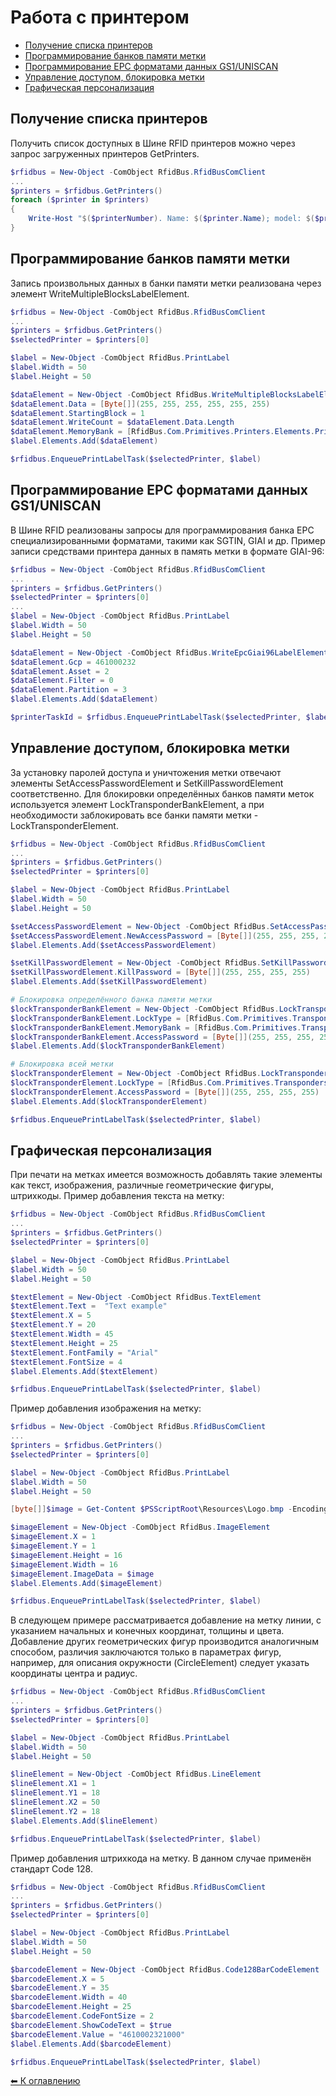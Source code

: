 Работа с принтером
==================

* [Получение списка принтеров](#GetPrinters)
* [Программирование банков памяти метки](#WriteMultipleBlocksLabelElement)
* [Программирование EPC форматами данных GS1/UNISCAN](#Gs1)
* [Управление доступом, блокировка метки](#Access)
* [Графическая персонализация](#Graphic)


<a name="GetPrinters"></a>
Получение списка принтеров
--------------------------
Получить список доступных в Шине RFID принтеров можно через запрос загруженных принтеров GetPrinters.

```powershell
$rfidbus = New-Object -ComObject RfidBus.RfidBusComClient
...
$printers = $rfidbus.GetPrinters()
foreach ($printer in $printers)
{
    Write-Host "$($printerNumber). Name: $($printer.Name); model: $($printer.ModelDescription.Name); id: $($printer.Id)"
}
```

<a name="WriteMultipleBlocksLabelElement"></a>
Программирование банков памяти метки
------------------------------------

Запись произвольных данных в банки памяти метки реализована через элемент WriteMultipleBlocksLabelElement.

```powershell
$rfidbus = New-Object -ComObject RfidBus.RfidBusComClient
...
$printers = $rfidbus.GetPrinters()
$selectedPrinter = $printers[0]

$label = New-Object -ComObject RfidBus.PrintLabel
$label.Width = 50
$label.Height = 50

$dataElement = New-Object -ComObject RfidBus.WriteMultipleBlocksLabelElement
$dataElement.Data = [Byte[]](255, 255, 255, 255, 255, 255)
$dataElement.StartingBlock = 1
$dataElement.WriteCount = $dataElement.Data.Length
$dataElement.MemoryBank = [RfidBus.Com.Primitives.Printers.Elements.PrintTagMemoryBankEnum]::Epc
$label.Elements.Add($dataElement)

$rfidbus.EnqueuePrintLabelTask($selectedPrinter, $label)
```

<a name="Gs1"></a>
Программирование EPC форматами данных GS1/UNISCAN
-------------------------------------------------

В Шине RFID реализованы запросы для программирования банка EPC специализированными форматами, такими как SGTIN, GIAI и др.
Пример записи средствами принтера данных  в память метки в формате GIAI-96:

```powershell
$rfidbus = New-Object -ComObject RfidBus.RfidBusComClient
...
$printers = $rfidbus.GetPrinters()
$selectedPrinter = $printers[0]
...
$label = New-Object -ComObject RfidBus.PrintLabel
$label.Width = 50
$label.Height = 50

$dataElement = New-Object -ComObject RfidBus.WriteEpcGiai96LabelElement
$dataElement.Gcp = 461000232
$dataElement.Asset = 2
$dataElement.Filter = 0
$dataElement.Partition = 3
$label.Elements.Add($dataElement)

$printerTaskId = $rfidbus.EnqueuePrintLabelTask($selectedPrinter, $label)
```

<a name="Access"></a>
Управление доступом, блокировка метки
--------------------------

За установку паролей доступа и уничтожения метки отвечают элементы SetAccessPasswordElement и SetKillPasswordElement соответственно.
Для блокировки определённых банков памяти меток используется элемент LockTransponderBankElement, а при необходимости заблокировать все банки памяти метки - LockTransponderElement.

```powershell
$rfidbus = New-Object -ComObject RfidBus.RfidBusComClient
...
$printers = $rfidbus.GetPrinters()
$selectedPrinter = $printers[0]

$label = New-Object -ComObject RfidBus.PrintLabel
$label.Width = 50
$label.Height = 50

$setAccessPasswordElement = New-Object -ComObject RfidBus.SetAccessPasswordElement
$setAccessPasswordElement.NewAccessPassword = [Byte[]](255, 255, 255, 255)
$label.Elements.Add($setAccessPasswordElement)

$setKillPasswordElement = New-Object -ComObject RfidBus.SetKillPasswordElement
$setKillPasswordElement.KillPassword = [Byte[]](255, 255, 255, 255)
$label.Elements.Add($setKillPasswordElement)

# Блокировка определённого банка памяти метки
$lockTransponderBankElement = New-Object -ComObject RfidBus.LockTransponderBankElement
$lockTransponderBankElement.LockType = [RfidBus.Com.Primitives.Transponders.TransponderBankLockType]::Locked
$lockTransponderBankElement.MemoryBank = [RfidBus.Com.Primitives.Transponders.TransponderBank]::Reserved
$lockTransponderBankElement.AccessPassword = [Byte[]](255, 255, 255, 255)
$label.Elements.Add($lockTransponderBankElement)

# Блокировка всей метки
$lockTransponderElement = New-Object -ComObject RfidBus.LockTransponderElement
$lockTransponderElement.LockType = [RfidBus.Com.Primitives.Transponders.TransponderBankLockType]::Locked
$lockTransponderElement.AccessPassword = [Byte[]](255, 255, 255, 255)
$label.Elements.Add($lockTransponderElement)

$rfidbus.EnqueuePrintLabelTask($selectedPrinter, $label)
```

<a name="Graphic"></a>
Графическая персонализация
--------------------------

При печати на метках имеется возможность добавлять такие элементы как текст, изображения, различные геометрические фигуры, штрихкоды.
Пример добавления текста на метку:

```powershell
$rfidbus = New-Object -ComObject RfidBus.RfidBusComClient
...
$printers = $rfidbus.GetPrinters()
$selectedPrinter = $printers[0]

$label = New-Object -ComObject RfidBus.PrintLabel
$label.Width = 50
$label.Height = 50

$textElement = New-Object -ComObject RfidBus.TextElement
$textElement.Text =  "Text example"
$textElement.X = 5
$textElement.Y = 20
$textElement.Width = 45
$textElement.Height = 25
$textElement.FontFamily = "Arial"
$textElement.FontSize = 4
$label.Elements.Add($textElement)

$rfidbus.EnqueuePrintLabelTask($selectedPrinter, $label)
```

Пример добавления изображения на метку:

```powershell
$rfidbus = New-Object -ComObject RfidBus.RfidBusComClient
...
$printers = $rfidbus.GetPrinters()
$selectedPrinter = $printers[0]

$label = New-Object -ComObject RfidBus.PrintLabel
$label.Width = 50
$label.Height = 50

[byte[]]$image = Get-Content $PSScriptRoot\Resources\Logo.bmp -Encoding byte

$imageElement = New-Object -ComObject RfidBus.ImageElement
$imageElement.X = 1
$imageElement.Y = 1
$imageElement.Height = 16
$imageElement.Width = 16
$imageElement.ImageData = $image
$label.Elements.Add($imageElement)

$rfidbus.EnqueuePrintLabelTask($selectedPrinter, $label)
```

В следующем примере рассматривается добавление на метку линии, с указанием начальных и конечных координат, толщины и цвета. Добавление других геометрических фигур производится аналогичным способом, различия заключаются только в параметрах фигур, например, для описания окружности (CircleElement) следует указать координаты центра и радиус.

```powershell
$rfidbus = New-Object -ComObject RfidBus.RfidBusComClient
...
$printers = $rfidbus.GetPrinters()
$selectedPrinter = $printers[0]

$label = New-Object -ComObject RfidBus.PrintLabel
$label.Width = 50
$label.Height = 50

$lineElement = New-Object -ComObject RfidBus.LineElement
$lineElement.X1 = 1
$lineElement.Y1 = 18
$lineElement.X2 = 50
$lineElement.Y2 = 18
$label.Elements.Add($lineElement)

$rfidbus.EnqueuePrintLabelTask($selectedPrinter, $label)
```

Пример добавления штрихкода на метку. В данном случае применён стандарт Code 128.

```powershell
$rfidbus = New-Object -ComObject RfidBus.RfidBusComClient
...
$printers = $rfidbus.GetPrinters()
$selectedPrinter = $printers[0]

$label = New-Object -ComObject RfidBus.PrintLabel
$label.Width = 50
$label.Height = 50

$barcodeElement = New-Object -ComObject RfidBus.Code128BarCodeElement
$barcodeElement.X = 5
$barcodeElement.Y = 35
$barcodeElement.Width = 40
$barcodeElement.Height = 25
$barcodeElement.CodeFontSize = 2
$barcodeElement.ShowCodeText = $true
$barcodeElement.Value = "4610002321000"
$label.Elements.Add($barcodeElement)

$rfidbus.EnqueuePrintLabelTask($selectedPrinter, $label)
```

[⬅ К оглавлению](../README.md)
